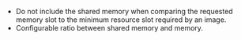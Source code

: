 * Do not include the shared memory when comparing the requested memory slot to the minimum resource slot required by an image.
* Configurable ratio between shared memory and memory.
